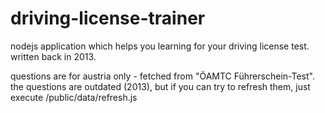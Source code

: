 # driving-license-trainer
nodejs application which helps you learning for your driving license test.
written back in 2013.

questions are for austria only - fetched from "ÖAMTC Führerschein-Test".
the questions are outdated (2013), but if you can try to refresh them, just execute /public/data/refresh.js
